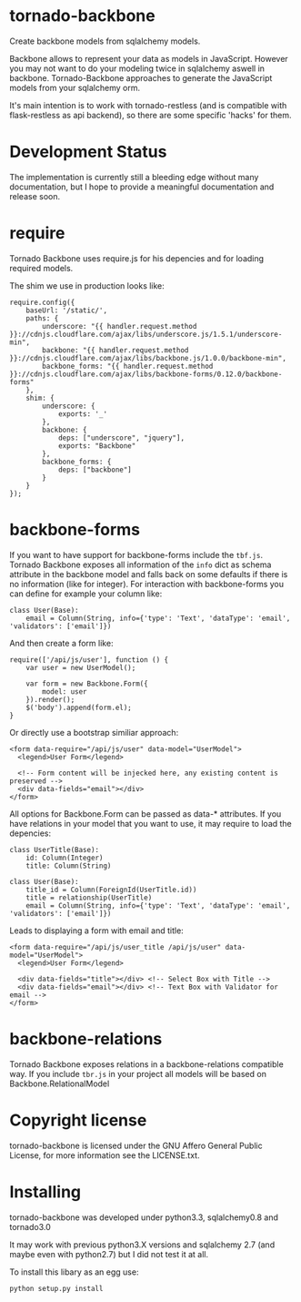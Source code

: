 tornado-backbone
================

Create backbone models from sqlalchemy models.

Backbone allows to represent your data as models in JavaScript.
However you may not want to do your modeling twice in sqlalchemy aswell in backbone.
Tornado-Backbone approaches to generate the JavaScript models from your sqlalchemy orm.

It's main intention is to work with tornado-restless (and is compatible with flask-restless as api backend),
so there are some specific 'hacks' for them.

Development Status
==================

The implementation is currently still a bleeding edge without many documentation,
but I hope to provide a meaningful documentation and release soon.

require
=======

Tornado Backbone uses require.js for his depencies and for loading required models.

The shim we use in production looks like:

    require.config({
        baseUrl: '/static/',
        paths: {
            underscore: "{{ handler.request.method }}://cdnjs.cloudflare.com/ajax/libs/underscore.js/1.5.1/underscore-min",
            backbone: "{{ handler.request.method }}://cdnjs.cloudflare.com/ajax/libs/backbone.js/1.0.0/backbone-min",
            backbone_forms: "{{ handler.request.method }}://cdnjs.cloudflare.com/ajax/libs/backbone-forms/0.12.0/backbone-forms"
        },
        shim: {
            underscore: {
                exports: '_'
            },
            backbone: {
                deps: ["underscore", "jquery"],
                exports: "Backbone"
            },
            backbone_forms: {
                deps: ["backbone"]
            }
        }
    });


backbone-forms
==============

If you want to have support for backbone-forms include the `tbf.js`.
Tornado Backbone exposes all information of the `info` dict as schema attribute in the backbone model
 and falls back on some defaults if there is no information (like for integer).
For interaction with backbone-forms you can define for example your column like:

    class User(Base):
        email = Column(String, info={'type': 'Text', 'dataType': 'email', 'validators': ['email']})

And then create a form like:

    require(['/api/js/user'], function () {
        var user = new UserModel();

        var form = new Backbone.Form({
            model: user
        }).render();
        $('body').append(form.el);
    }

Or directly use a bootstrap similiar approach:

    <form data-require="/api/js/user" data-model="UserModel">
      <legend>User Form</legend>

      <!-- Form content will be injecked here, any existing content is preserved -->
      <div data-fields="email"></div>
    </form>

All options for Backbone.Form can be passed as data-\* attributes.
If you have relations in your model that you want to use, it may require to load the depencies:

    class UserTitle(Base):
        id: Column(Integer)
        title: Column(String)

    class User(Base):
        title_id = Column(ForeignId(UserTitle.id))
        title = relationship(UserTitle)
        email = Column(String, info={'type': 'Text', 'dataType': 'email', 'validators': ['email']})

Leads to displaying a form with email and title:

    <form data-require="/api/js/user_title /api/js/user" data-model="UserModel">
      <legend>User Form</legend>

      <div data-fields="title"></div> <!-- Select Box with Title -->
      <div data-fields="email"></div> <!-- Text Box with Validator for email -->
    </form>

backbone-relations
==================

Tornado Backbone exposes relations in a backbone-relations compatible way.
If you include `tbr.js` in your project all models will be based on Backbone.RelationalModel

Copyright license
=================

tornado-backbone is licensed under the GNU Affero General Public License, for more information see the LICENSE.txt.

Installing
==========

tornado-backbone was developed under python3.3, sqlalchemy0.8 and tornado3.0

It may work with previous python3.X versions and sqlalchemy 2.7 (and maybe even with python2.7) but I did not test it at all.

To install this libary as an egg use:

    python setup.py install


